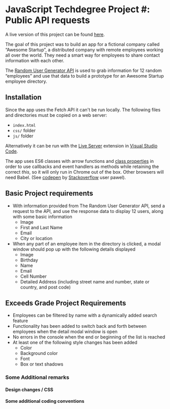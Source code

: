 # JavaScript Techdegree Project #: Public API requests

A live version of this project can be found [here](https://rliess.github.io/js-techdegree-project5/).

The goal of this project was to build an app for a fictional company called “Awesome Startup”, a distributed company with remote employees working all over the world. They need a smart way for employees to share contact information with each other.

The [Random User Generator API](https://randomuser.me/) is used to grab information for 12 random “employees” and use that data to build a prototype for an Awesome Startup employee directory.

## Installation

Since the app uses the Fetch API it can't be run locally. The following files and directories must be copied on a web server:

* `index.html`
* `css/` folder
* `js/` folder

Alternatively it can be run with the [Live Server](https://marketplace.visualstudio.com/items?itemName=ritwickdey.LiveServer) extension in [Visual Studio Code](https://code.visualstudio.com/).

The app uses ES6 classes with arrow functions and [class properties](https://babeljs.io/docs/en/babel-plugin-proposal-class-properties) in order to use callbacks and event handlers as methods while retaining the correct _this_, so it will only run in Chrome out of the box. Other browsers will need Babel. \(See [codepen](https://codepen.io/anon/pen/zaYvqq) by [Stackoverflow](https://stackoverflow.com/questions/229080/class-methods-as-event-handlers-in-javascript) user pawel\).


## Basic Project requirements

* With information provided from The Random User Generator API, send a request to the API, and use the response data to display 12 users, along with some basic information
  * Image
  * First and Last Name
  * Email
  * City or location
* When any part of an employee item in the directory is clicked, a modal window should pop up with the following details displayed
  * Image
  * Birthday
  * Name
  * Email
  * Cell Number
  * Detailed Address (including street name and number, state or country, and post code)

## Exceeds Grade Project Requirements

* Employees can be filtered by name with a dynamically added search feature
* Functionality has been added to switch back and forth between employees when the detail modal window is open
* No errors in the console when the end or beginning of the list is reached
* At least one of the following style changes has been added
  * Color
  * Background color
  * Font
  * Box or text shadows

### Some Additional remarks

#### Design changes / CSS

#### Some additional coding conventions

